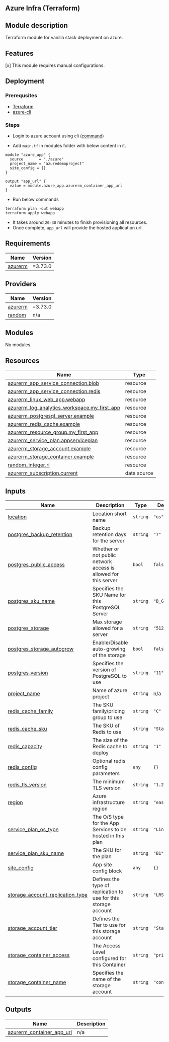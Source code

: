 ## Azure Infra (Terraform)

## Module description

Terraform module for vanilla stack deployment on azure.

## Features

[x] This module requires manual configurations.

## Deployment

### Prerequsites
- [Terraform](https://developer.hashicorp.com/terraform/downloads)
- [azure-cli](https://learn.microsoft.com/en-us/cli/azure/install-azure-cli) 


### Steps
- Login to azure account using cli ([command](https://learn.microsoft.com/en-us/cli/azure/authenticate-azure-cli-interactively#sign-in-with-credentials-on-the-command-line))

- Add `main.tf` in modules folder with below content in it.

```
module "azure_app" {
  source       = "./azure"
  project_name = "azuredemoproject"
  site_config = {}
}

output "app_url" {
  value = module.azure_app.azurerm_container_app_url
}

```
- Run below commands
```
terraform plan -out webapp
terraform apply webapp
```
- It takes around `20-30` minutes to finish provisioning all resources. 
- Once complete, `app_url` will provide the hosted application url.

<!-- BEGIN_TF_DOCS -->
## Requirements

| Name | Version |
|------|---------|
| <a name="requirement_azurerm"></a> [azurerm](#requirement\_azurerm) | =3.73.0 |

## Providers

| Name | Version |
|------|---------|
| <a name="provider_azurerm"></a> [azurerm](#provider\_azurerm) | =3.73.0 |
| <a name="provider_random"></a> [random](#provider\_random) | n/a |

## Modules

No modules.

## Resources

| Name | Type |
|------|------|
| [azurerm_app_service_connection.blob](https://registry.terraform.io/providers/hashicorp/azurerm/3.73.0/docs/resources/app_service_connection) | resource |
| [azurerm_app_service_connection.redis](https://registry.terraform.io/providers/hashicorp/azurerm/3.73.0/docs/resources/app_service_connection) | resource |
| [azurerm_linux_web_app.webapp](https://registry.terraform.io/providers/hashicorp/azurerm/3.73.0/docs/resources/linux_web_app) | resource |
| [azurerm_log_analytics_workspace.my_first_app](https://registry.terraform.io/providers/hashicorp/azurerm/3.73.0/docs/resources/log_analytics_workspace) | resource |
| [azurerm_postgresql_server.example](https://registry.terraform.io/providers/hashicorp/azurerm/3.73.0/docs/resources/postgresql_server) | resource |
| [azurerm_redis_cache.example](https://registry.terraform.io/providers/hashicorp/azurerm/3.73.0/docs/resources/redis_cache) | resource |
| [azurerm_resource_group.my_first_app](https://registry.terraform.io/providers/hashicorp/azurerm/3.73.0/docs/resources/resource_group) | resource |
| [azurerm_service_plan.appserviceplan](https://registry.terraform.io/providers/hashicorp/azurerm/3.73.0/docs/resources/service_plan) | resource |
| [azurerm_storage_account.example](https://registry.terraform.io/providers/hashicorp/azurerm/3.73.0/docs/resources/storage_account) | resource |
| [azurerm_storage_container.example](https://registry.terraform.io/providers/hashicorp/azurerm/3.73.0/docs/resources/storage_container) | resource |
| [random_integer.ri](https://registry.terraform.io/providers/hashicorp/random/latest/docs/resources/integer) | resource |
| [azurerm_subscription.current](https://registry.terraform.io/providers/hashicorp/azurerm/3.73.0/docs/data-sources/subscription) | data source |

## Inputs

| Name | Description | Type | Default | Required |
|------|-------------|------|---------|:--------:|
| <a name="input_location"></a> [location](#input\_location) | Location short name | `string` | `"us"` | no |
| <a name="input_postgres_backup_retention"></a> [postgres\_backup\_retention](#input\_postgres\_backup\_retention) | Backup retention days for the server | `string` | `"7"` | no |
| <a name="input_postgres_public_access"></a> [postgres\_public\_access](#input\_postgres\_public\_access) | Whether or not public network access is allowed for this server | `bool` | `false` | no |
| <a name="input_postgres_sku_name"></a> [postgres\_sku\_name](#input\_postgres\_sku\_name) | Specifies the SKU Name for this PostgreSQL Server | `string` | `"B_Gen5_1"` | no |
| <a name="input_postgres_storage"></a> [postgres\_storage](#input\_postgres\_storage) | Max storage allowed for a server | `string` | `"5120"` | no |
| <a name="input_postgres_storage_autogrow"></a> [postgres\_storage\_autogrow](#input\_postgres\_storage\_autogrow) | Enable/Disable auto-growing of the storage | `bool` | `false` | no |
| <a name="input_postgres_version"></a> [postgres\_version](#input\_postgres\_version) | Specifies the version of PostgreSQL to use | `string` | `"11"` | no |
| <a name="input_project_name"></a> [project\_name](#input\_project\_name) | Name of azure project | `string` | n/a | yes |
| <a name="input_redis_cache_family"></a> [redis\_cache\_family](#input\_redis\_cache\_family) | The SKU family/pricing group to use | `string` | `"C"` | no |
| <a name="input_redis_cache_sku"></a> [redis\_cache\_sku](#input\_redis\_cache\_sku) | The SKU of Redis to use | `string` | `"Standard"` | no |
| <a name="input_redis_capacity"></a> [redis\_capacity](#input\_redis\_capacity) | The size of the Redis cache to deploy | `string` | `"1"` | no |
| <a name="input_redis_config"></a> [redis\_config](#input\_redis\_config) | Optional redis config parameters | `any` | `{}` | no |
| <a name="input_redis_tls_version"></a> [redis\_tls\_version](#input\_redis\_tls\_version) | The minimum TLS version | `string` | `"1.2"` | no |
| <a name="input_region"></a> [region](#input\_region) | Azure infrastructure region | `string` | `"eastus"` | no |
| <a name="input_service_plan_os_type"></a> [service\_plan\_os\_type](#input\_service\_plan\_os\_type) | The O/S type for the App Services to be hosted in this plan | `string` | `"Linux"` | no |
| <a name="input_service_plan_sku_name"></a> [service\_plan\_sku\_name](#input\_service\_plan\_sku\_name) | The SKU for the plan | `string` | `"B1"` | no |
| <a name="input_site_config"></a> [site\_config](#input\_site\_config) | App site config block | `any` | `{}` | no |
| <a name="input_storage_account_replication_type"></a> [storage\_account\_replication\_type](#input\_storage\_account\_replication\_type) | Defines the type of replication to use for this storage account | `string` | `"LRS"` | no |
| <a name="input_storage_account_tier"></a> [storage\_account\_tier](#input\_storage\_account\_tier) | Defines the Tier to use for this storage account | `string` | `"Standard"` | no |
| <a name="input_storage_container_access"></a> [storage\_container\_access](#input\_storage\_container\_access) | The Access Level configured for this Container | `string` | `"private"` | no |
| <a name="input_storage_container_name"></a> [storage\_container\_name](#input\_storage\_container\_name) | Specifies the name of the storage account | `string` | `"content"` | no |

## Outputs

| Name | Description |
|------|-------------|
| <a name="output_azurerm_container_app_url"></a> [azurerm\_container\_app\_url](#output\_azurerm\_container\_app\_url) | n/a |
<!-- END_TF_DOCS -->

